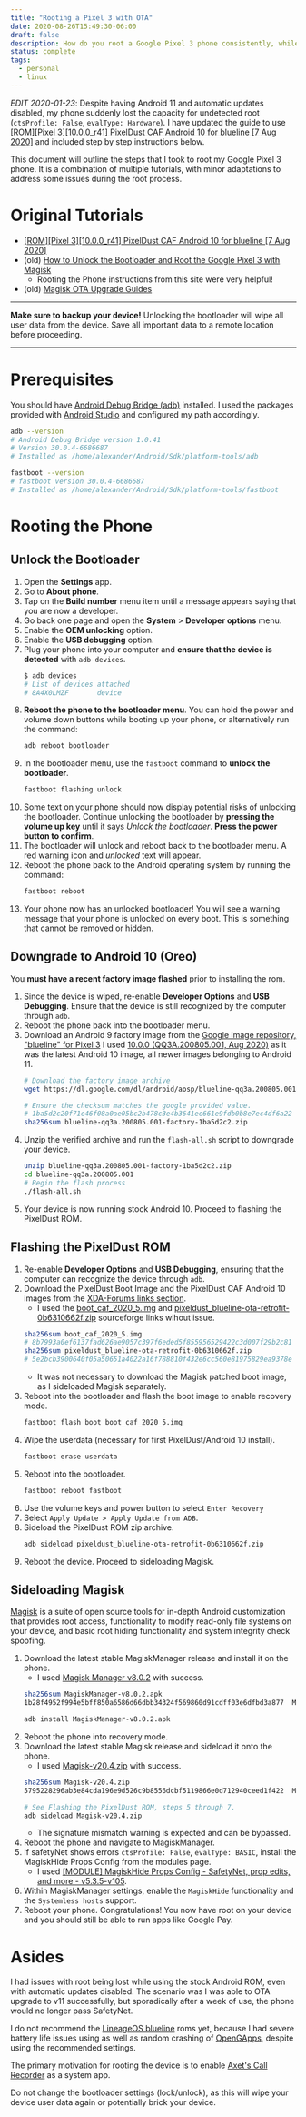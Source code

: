 ```yaml
---
title: "Rooting a Pixel 3 with OTA"
date: 2020-08-26T15:49:30-06:00
draft: false
description: How do you root a Google Pixel 3 phone consistently, while maintaining support for over the air (OTA) security updates?
status: complete
tags:
  - personal
  - linux
---
```


_EDIT 2020-01-23_: Despite having Android 11 and automatic updates disabled, my phone suddenly lost the capacity for undetected root (`ctsProfile: False`, `evalType: Hardware`).
I have updated the guide to use [[ROM][Pixel 3][10.0.0_r41] PixelDust CAF Android 10 for blueline [7 Aug 2020]](https://forum.xda-developers.com/pixel-3/development/rom-pixeldust-caf-android-10-blueline-t4103707) and included step by step instructions below.

This document will outline the steps that I took to root my Google Pixel 3 phone.
It is a combination of multiple tutorials, with minor adaptations to address some issues during the root process.

# Original Tutorials

- [[ROM][Pixel 3][10.0.0_r41] PixelDust CAF Android 10 for blueline [7 Aug 2020]](https://forum.xda-developers.com/pixel-3/development/rom-pixeldust-caf-android-10-blueline-t4103707)
- (old) [How to Unlock the Bootloader and Root the Google Pixel 3 with Magisk](https://www.xda-developers.com/google-pixel-3-unlock-bootloader-root-magisk/)
    - Rooting the Phone instructions from this site were very helpful!
- (old) [Magisk OTA Upgrade Guides](https://topjohnwu.github.io/Magisk/ota.html)

-----

**Make sure to backup your device!**
Unlocking the bootloader will wipe all user data from the device.
Save all important data to a remote location before proceeding.

------

# Prerequisites

You should have [Android Debug Bridge (adb)](https://developer.android.com/studio/command-line/adb) installed.
I used the packages provided with [Android Studio](https://developer.android.com/studio/) and configured my path accordingly.

```bash
adb --version
# Android Debug Bridge version 1.0.41
# Version 30.0.4-6686687
# Installed as /home/alexander/Android/Sdk/platform-tools/adb

fastboot --version
# fastboot version 30.0.4-6686687
# Installed as /home/alexander/Android/Sdk/platform-tools/fastboot
```

# Rooting the Phone

## Unlock the Bootloader

1. Open the **Settings** app.
2. Go to **About phone**.
3. Tap on the **Build number** menu item until a message appears saying that you are now a developer.
4. Go back one page and open the **System** > **Developer options** menu.
5. Enable the **OEM unlocking** option.
6. Enable the **USB debugging** option.
7. Plug your phone into your computer and **ensure that the device is detected** with `adb devices`.
    ```bash
    $ adb devices
    # List of devices attached
    # 8A4X0LMZF       device
    ```
8. **Reboot the phone to the bootloader menu**.
You can hold the power and volume down buttons while booting up your phone, or alternatively run the command:
    ```bash
    adb reboot bootloader
    ```
9. In the bootloader menu, use the `fastboot` command to **unlock the bootloader**.
    ```bash
    fastboot flashing unlock
    ```
10. Some text on your phone should now display potential risks of unlocking the bootloader.
Continue unlocking the bootloader by **pressing the volume up key** until it says *Unlock the bootloader*. **Press the power button to confirm**.
11. The bootloader will unlock and reboot back to the bootloader menu. A red warning icon and *unlocked* text will appear.
12. Reboot the phone back to the Android operating system by running the command:
    ```bash
    fastboot reboot
    ```
13. Your phone now has an unlocked bootloader!
You will see a warning message that your phone is unlocked on every boot.
This is something that cannot be removed or hidden.

## Downgrade to Android 10 (Oreo)

You **must have a recent factory image flashed** prior to installing the rom.

1. Since the device is wiped, re-enable **Developer Options** and **USB Debugging**. Ensure that the device is still recognized by the computer through `adb`.
2. Reboot the phone back into the bootloader menu.
3. Download an Android 9 factory image from the [Google image repository, "blueline" for Pixel 3](https://developers.google.com/android/images#blueline)
I used [10.0.0 (QQ3A.200805.001, Aug 2020)](https://dl.google.com/dl/android/aosp/blueline-qq3a.200805.001-factory-1ba5d2c2.zip) as it was the latest Android 10 image, all newer images belonging to Android 11.
    ```bash
    # Download the factory image archive
    wget https://dl.google.com/dl/android/aosp/blueline-qq3a.200805.001-factory-1ba5d2c2.zip

    # Ensure the checksum matches the google provided value.
    # 1ba5d2c20f71e46f08a0ae05bc2b478c3e4b3641ec661e9fdb0b8e7ec4df6a22
    sha256sum blueline-qq3a.200805.001-factory-1ba5d2c2.zip 
    ```
4. Unzip the verified archive and run the `flash-all.sh` script to downgrade your device.
    ```bash
    unzip blueline-qq3a.200805.001-factory-1ba5d2c2.zip
    cd blueline-qq3a.200805.001
    # Begin the flash process
    ./flash-all.sh
    ```
5. Your device is now running stock Android 10. Proceed to flashing the PixelDust ROM.

## Flashing the PixelDust ROM

1. Re-enable **Developer Options** and **USB Debugging**, ensuring that the computer can recognize the device through `adb`.
2. Download the PixelDust Boot Image and the PixelDust CAF Android 10 images from the [XDA-Forums links section](https://forum.xda-developers.com/pixel-3/development/rom-pixeldust-caf-android-10-blueline-t4103707).
    - I used the [boot_caf_2020_5.img](https://sourceforge.net/projects/pixeldustproject/files/ota/blueline/boot_caf_2020_5.img/download) and [pixeldust_blueline-ota-retrofit-0b6310662f.zip](https://sourceforge.net/projects/pixeldustproject/files/ota/blueline/pixeldust_blueline-ota-retrofit-0b6310662f.zip/download) sourceforge links wihout issue.
    ```bash
    sha256sum boot_caf_2020_5.img
    # 8b7993a0ef6137fad626ae9057c397f6eded5f855956529422c3d007f29b2c81  boot_caf_2020_5.img
    sha256sum pixeldust_blueline-ota-retrofit-0b6310662f.zip
    # 5e2bcb3900640f05a50651a4022a16f788810f432e6cc560e81975829ea9378e  pixeldust_blueline-ota-retrofit-0b6310662f.zip
    ```
    - It was not necessary to download the Magisk patched boot image, as I sideloaded Magisk separately.
3. Reboot into the bootloader and flash the boot image to enable recovery mode.
    ```bash
    fastboot flash boot boot_caf_2020_5.img
    ```
4. Wipe the userdata (necessary for first PixelDust/Android 10 install).
    ```bash
    fastboot erase userdata
    ```
5. Reboot into the bootloader.
    ```bash
    fastboot reboot fastboot
    ```
6. Use the volume keys and power button to select `Enter Recovery`
7. Select `Apply Update > Apply Update from ADB`.
8. Sideload the PixelDust ROM zip archive.
    ```bash
    adb sideload pixeldust_blueline-ota-retrofit-0b6310662f.zip
    ```
9. Reboot the device. Proceed to sideloading Magisk.

## Sideloading Magisk

[Magisk](https://github.com/topjohnwu/Magisk) is a suite of open source tools for in-depth Android customization that provides root access, functionality to modify read-only file systems on your device, and basic root hiding functionality and system integrity check spoofing.

1. Download the latest stable MagiskManager release and install it on the phone.
    - I used [Magisk Manager v8.0.2](https://github.com/topjohnwu/Magisk/releases/download/manager-v8.0.2/MagiskManager-v8.0.2.apk) with success.
    ```bash
    sha256sum MagiskManager-v8.0.2.apk 
    1b28f4952f994e5bff850a6586d66dbb34324f569860d91cdff03e6dfbd3a877  MagiskManager-v8.0.2.apk

    adb install MagiskManager-v8.0.2.apk
    ```
2. Reboot the phone into recovery mode.
3. Download the latest stable Magisk release and sideload it onto the phone.
    - I used [Magisk-v20.4.zip](https://github.com/topjohnwu/Magisk/releases/download/v20.4/Magisk-v20.4.zip) with success.
    ```bash
    sha256sum Magisk-v20.4.zip 
    5795228296ab3e84cda196e9d526c9b8556dcbf5119866e0d712940ceed1f422  Magisk-v20.4.zip

    # See Flashing the PixelDust ROM, steps 5 through 7.
    adb sideload Magisk-v20.4.zip
    ```
    - The signature mismatch warning is expected and can be bypassed.
4. Reboot the phone and navigate to MagiskManager.
5. If safetyNet shows errors `ctsProfile: False`, `evalType: BASIC`, install the MagiskHide Props Config from the modules page.
    - I used [[MODULE] MagiskHide Props Config - SafetyNet, prop edits, and more - v5.3.5-v105](https://forum.xda-developers.com/apps/magisk/module-magiskhide-props-config-t3789228).
6. Within MagiskManager settings, enable the `MagiskHide` functionality and the `Systemless hosts` support.
7. Reboot your phone. Congratulations! You now have root on your device and you should still be able to run apps like Google Pay.


# Asides

I had issues with root being lost while using the stock Android ROM, even with automatic updates disabled.
The scenario was I was able to OTA upgrade to v11 successfully, but sporadically after a week of use, the phone would no longer pass SafetyNet.

I do not recommend the [LineageOS blueline](https://download.lineageos.org/blueline) roms yet, because I had severe battery life issues using as well as random crashing of [OpenGApps](https://opengapps.org/), despite using the recommended settings.

The primary motivation for rooting the device is to enable [Axet's Call Recorder](https://github.com/di72nn/callrecorder-axet) as a system app.

Do not change the bootloader settings (lock/unlock), as this will wipe your device user data again or potentially brick your device.
